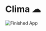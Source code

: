 
# Clima ☁

![Finished App](https://github.com/hakkicansengonul/images/blob/master/clima.flutter.app.gif)
